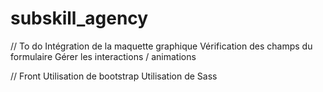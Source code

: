 # subskill_agency

// To do
Intégration de la maquette graphique
Vérification des champs du formulaire
Gérer les interactions / animations

// Front
Utilisation de bootstrap
Utilisation de Sass
